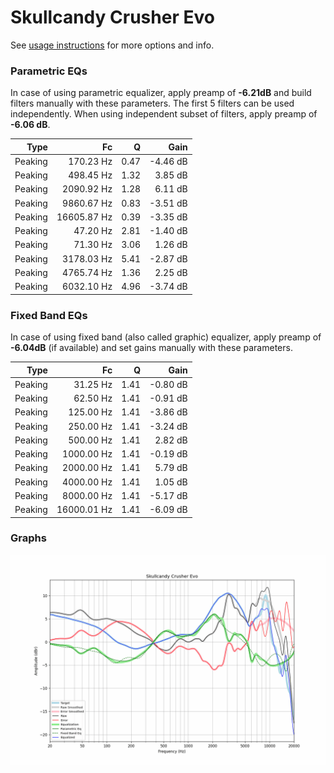 # Skullcandy Crusher Evo
See [usage instructions](https://github.com/jaakkopasanen/AutoEq#usage) for more options and info.

### Parametric EQs
In case of using parametric equalizer, apply preamp of **-6.21dB** and build filters manually
with these parameters. The first 5 filters can be used independently.
When using independent subset of filters, apply preamp of **-6.06 dB**.

| Type    | Fc          |    Q | Gain     |
|--------:|------------:|-----:|---------:|
| Peaking | 170.23 Hz   | 0.47 | -4.46 dB |
| Peaking | 498.45 Hz   | 1.32 | 3.85 dB  |
| Peaking | 2090.92 Hz  | 1.28 | 6.11 dB  |
| Peaking | 9860.67 Hz  | 0.83 | -3.51 dB |
| Peaking | 16605.87 Hz | 0.39 | -3.35 dB |
| Peaking | 47.20 Hz    | 2.81 | -1.40 dB |
| Peaking | 71.30 Hz    | 3.06 | 1.26 dB  |
| Peaking | 3178.03 Hz  | 5.41 | -2.87 dB |
| Peaking | 4765.74 Hz  | 1.36 | 2.25 dB  |
| Peaking | 6032.10 Hz  | 4.96 | -3.74 dB |

### Fixed Band EQs
In case of using fixed band (also called graphic) equalizer, apply preamp of **-6.04dB**
(if available) and set gains manually with these parameters.

| Type    | Fc          |    Q | Gain     |
|--------:|------------:|-----:|---------:|
| Peaking | 31.25 Hz    | 1.41 | -0.80 dB |
| Peaking | 62.50 Hz    | 1.41 | -0.91 dB |
| Peaking | 125.00 Hz   | 1.41 | -3.86 dB |
| Peaking | 250.00 Hz   | 1.41 | -3.24 dB |
| Peaking | 500.00 Hz   | 1.41 | 2.82 dB  |
| Peaking | 1000.00 Hz  | 1.41 | -0.19 dB |
| Peaking | 2000.00 Hz  | 1.41 | 5.79 dB  |
| Peaking | 4000.00 Hz  | 1.41 | 1.05 dB  |
| Peaking | 8000.00 Hz  | 1.41 | -5.17 dB |
| Peaking | 16000.01 Hz | 1.41 | -6.09 dB |

### Graphs
![](./Skullcandy%20Crusher%20Evo.png)